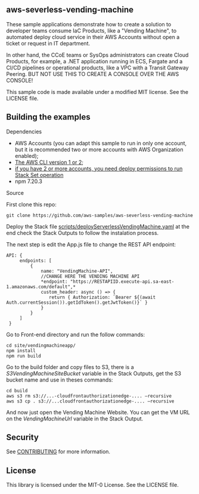 ## aws-severless-vending-machine

These sample applications demonstrate how to create a solution to developer teams consume IaC Products, like a "Vending Machine", to automated deploy cloud service in their AWS Accounts without open a ticket or request in IT department.

In other hand, the CCoE teams or SysOps administrators can create Cloud Products, for example, a .NET application running in ECS, Fargate and a CI/CD pipelines or operational products, like a VPC with a Transit Gateway Peering. BUT NOT USE THIS TO CREATE A CONSOLE OVER THE AWS CONSOLE!

This sample code is made available under a modified MIT license. See the LICENSE file.

## Building the examples
Dependencies

- AWS Accounts (you can adapt this sample to run in only one account, but it is recommended two or more accounts with AWS Organization enabled);
- [The AWS CLI version 1 or 2](https://docs.aws.amazon.com/cli/latest/userguide/welcome-versions.html);
- [if you have 2 or more accounts, you need deploy permissions to run Stack Set operation](https://docs.aws.amazon.com/AWSCloudFormation/latest/UserGuide/stacksets-prereqs.html)
- npm 7.20.3

Source

First clone this repo:

```
git clone https://github.com/aws-samples/aws-severless-vending-machine
```

Deploy the Stack file [scripts/deployServerlessVendingMachine.yaml](./scripts/deployServerlessVendingMachine.yaml) at the end check the Stack Outputs to follow the instalation process.

The next step is edit the App.js file to change the REST API endpoint:

```
API: {
     endpoints: [
         {
             name: "VendingMachine-API",
             //CHANGE HERE THE VENDING MACHINE API
             *endpoint: "https://RESTAPIID.execute-api.sa-east-1.amazonaws.com/default",*
             custom_header: async () => {
                return { Authorization: `Bearer ${(await Auth.currentSession()).getIdToken().getJwtToken()}` }
             }
         }
     ]
 }
```
Go to Front-end directory and run the follow commands:

```
cd site/vendingmachineapp/
npm install
npm run build
```

Go to the build folder and copy files to S3, there is a *S3VendingMachineSiteBucket* variable in the Stack Outputs, get the S3 bucket name and use in theses commands:

```
cd build
aws s3 rm s3://...-cloudfrontauthorizationedge-.... —recursive
aws s3 cp . s3://...cloudfrontauthorizationedge-.... —recursive
```

And now just open the Vending Machine Website. You can get the VM URL on the *VendingMachineUrl* variable in the Stack Output.

## Security

See [CONTRIBUTING](CONTRIBUTING.md#security-issue-notifications) for more information.

## License

This library is licensed under the MIT-0 License. See the LICENSE file.
